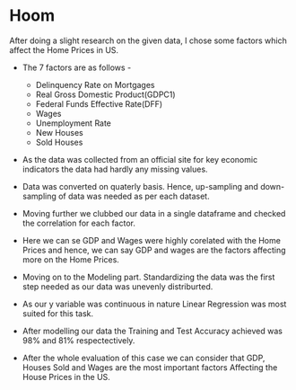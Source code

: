 # Hoom
After doing a slight research on the given data, I chose some factors which affect the Home Prices in US.
* The 7 factors are as follows -
  - Delinquency Rate on Mortgages
  - Real Gross Domestic Product(GDPC1)
  - Federal Funds Effective Rate(DFF)
  - Wages
  - Unemployment Rate
  - New Houses
  - Sold Houses
* As the data was collected from an official site for key economic indicators the data had hardly any missing values.
* Data was converted on quaterly basis. Hence, up-sampling and down-sampling of data was needed as per each dataset.
* Moving further we clubbed our data in a single dataframe and checked the correlation for each factor.
* Here we can se GDP and Wages were highly corelated with the Home Prices and hence, we can say GDP and wages are the factors affecting more on the Home Prices.

* Moving on to the Modeling part. Standardizing the data was the first step needed as our data was unevenly distriburted.
* As our y variable was continuous in nature Linear Regression was most suited for this task.
* After modelling our data the Training and Test Accuracy achieved was 98% and 81% respectectively.
* After the whole evaluation of this case we can consider that GDP, Houses Sold and Wages are the most important factors Affecting the House Prices in the US.
